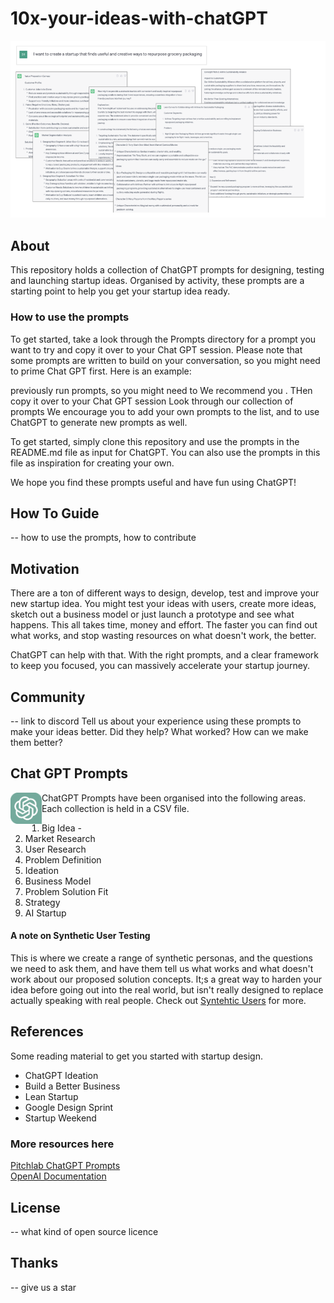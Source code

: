 # 10x-your-ideas-with-chatGPT
<img src="./Images/10x-with-ChatGPT.png" alt="ChatGPT Examples">  

  
## About
This repository holds a collection of ChatGPT prompts for designing, testing and launching startup ideas. Organised by activity, these prompts are a starting point to help you get your startup idea ready. 

### How to use the prompts
To get started, take a look through the Prompts directory for a prompt you want to try and copy it over to your Chat GPT session. Please note that some prompts are written to build on your conversation, so you might need to prime Chat GPT first. Here is an example:   







previously run prompts, so you might need to We recommend you . THen copy it over to your Chat GPT session Look through our collection of prompts 
 We encourage you to add your own prompts to the list, and to use ChatGPT to generate new prompts as well.

To get started, simply clone this repository and use the prompts in the README.md file as input for ChatGPT. You can also use the prompts in this file as inspiration for creating your own.

We hope you find these prompts useful and have fun using ChatGPT!


  
## How To Guide 
-- how to use the prompts, how to contribute 


## Motivation 
There are a ton of different ways to design, develop, test and improve your new startup idea. You might test your ideas with users, create more ideas, sketch out a business model or just launch a prototype and see what happens. This all takes time, money and effort. The faster you can find out what works, and stop wasting resources on what doesn't work, the better.  

ChatGPT can help with that. With the right prompts, and a clear framework to keep you focused, you can massively accelerate your startup journey. 

## Community
-- link to discord
Tell us about your experience using these prompts to make your ideas better. Did they help? What worked? How can we make them better? 
  

## Chat GPT Prompts 
<img src="./Images/chatgpt.png" alt="ChatGPT Logo" width="50" height="50" align="left">
ChatGPT Prompts have been organised into the following areas. Each collection is held in a CSV file.

1. Big Idea -
2. Market Research
3. User Research
4. Problem Definition
5. Ideation
6. Business Model
7. Problem Solution Fit
8. Strategy
9. AI Startup

  
#### A note on Synthetic User Testing  
This is where we create a range of synthetic personas, and the questions we need to ask them, and have them tell us what works and what doesn't work about our proposed solution concepts. It;s a great way to harden your idea before going out into the real world, but isn't really designed to replace actually speaking with real people. Check out [Syntehtic Users](https://www.syntheticusers.com/) for more.




## References 
Some reading material to get you started with startup design. 
- ChatGPT Ideation
- Build a Better Business
- Lean Startup
- Google Design Sprint
- Startup Weekend

  
### More resources here  
[Pitchlab ChatGPT Prompts](https://github.com/Pitchlab/ChatGPT-x-Ideation/blob/main/README.md)  
[OpenAI Documentation](https://platform.openai.com/docs/introduction/overview)   

  
## License 
-- what kind of open source licence

  
## Thanks 
-- give us a star


  
